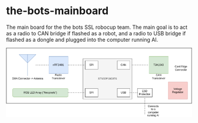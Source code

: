 # the-bots-mainboard
The main board for the the bots SSL robocup team. The main goal is to act as a radio to CAN bridge if flashed as a robot, and a radio to USB bridge if flashed as a dongle and plugged into the computer running AI.


![](docs/bots.drawio.png)

